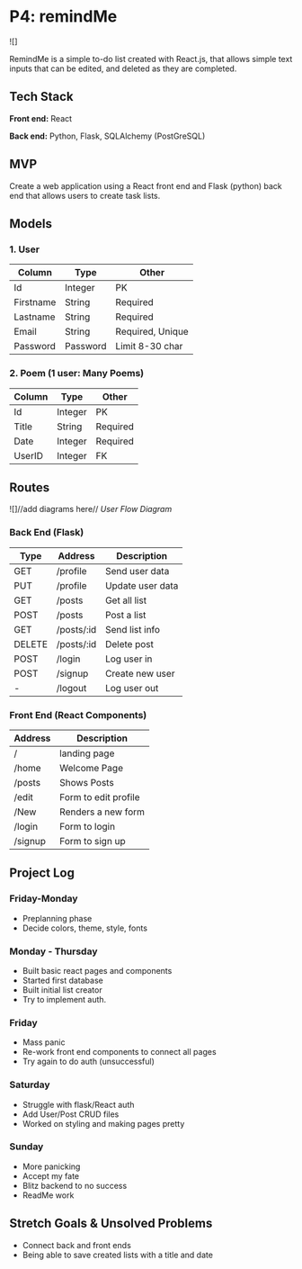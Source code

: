 # P4: remindMe 


![]

RemindMe is a simple to-do list created with React.js, that allows simple text inputs that can be edited, and deleted as they are completed.

## Tech Stack
**Front end:** React

**Back end:** Python, Flask, SQLAlchemy (PostGreSQL)


## MVP

Create a web application using a React front end and Flask (python) back end that allows users to create task lists. 

## Models

### 1. User
| Column | Type | Other |
|--------|------|-------|
| Id | Integer | PK |
| Firstname | String | Required|
| Lastname | String | Required|
| Email | String | Required, Unique |
| Password | Password | Limit 8-30 char

### 2. Poem (1 user: Many Poems)
| Column | Type | Other |
|--------|------|-------|
| Id | Integer | PK |
| Title | String | Required |
| Date | Integer | Required |
| UserID | Integer | FK


## Routes

![]//add diagrams here//
*User Flow Diagram*

### Back End (Flask)

| Type | Address | Description|
|------|---------|------------|
|GET| /profile | Send user data |
|PUT| /profile | Update user data |
|GET| /posts | Get all list|
|POST| /posts | Post a list |
|GET| /posts/:id | Send list info |
|DELETE | /posts/:id | Delete post |
|POST| /login | Log user in
|POST| /signup | Create new user
| - | /logout | Log user out

### Front End (React Components)
| Address | Description|
|------|---------|
|/ |landing page| 
|/home| Welcome Page |
|/posts | Shows Posts
|/edit| Form to edit profile |
|/New| Renders a new form | 
|/login| Form to login | 
|/signup| Form to sign up | 


## Project Log

### Friday-Monday
* Preplanning phase
* Decide colors, theme, style, fonts

### Monday - Thursday
* Built basic react pages and components
* Started first database
* Built initial list creator
* Try to implement auth.

### Friday
* Mass panic
* Re-work front end components to connect all pages
* Try again to do auth (unsuccessful)

### Saturday
* Struggle with flask/React auth
* Add User/Post CRUD files
* Worked on styling and making pages pretty

### Sunday
* More panicking
* Accept my fate
* Blitz backend to no success
* ReadMe work






## Stretch Goals & Unsolved Problems
* Connect back and front ends
* Being able to save created lists with a title and date

